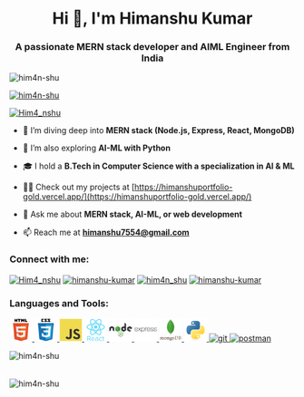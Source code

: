 <h1 align="center">Hi 👋, I'm Himanshu Kumar</h1>
<h3 align="center">A passionate MERN stack developer and AIML Engineer from India</h3>

<p align="left"> <img src="https://komarev.com/ghpvc/?username=him4n-shu&label=Profile%20views&color=0e75b6&style=flat" alt="him4n-shu" /> </p>

<p align="left"> <a href="https://github.com/ryo-ma/github-profile-trophy"><img src="https://github-profile-trophy.vercel.app/?username=him4n-shu" alt="him4n-shu" /></a> </p>

<p align="left"> <a href="https://x.com/Him4_nshu" target="blank"><img src="https://img.shields.io/twitter/follow/Him4_nshu?logo=twitter&style=for-the-badge" alt="Him4_nshu" /></a> </p>

- 🌱 I’m diving deep into **MERN stack (Node.js, Express, React, MongoDB)**

- 🤖 I’m also exploring **AI-ML with Python**

- 🎓 I hold a **B.Tech in Computer Science with a specialization in AI & ML**

- 👨‍💻 Check out my projects at [https://himanshuportfolio-gold.vercel.app/](https://himanshuportfolio-gold.vercel.app/)

- 💬 Ask me about **MERN stack, AI-ML, or web development**

- 📫 Reach me at **himanshu7554@gmail.com**

<h3 align="left">Connect with me:</h3>
<p align="left">
<a href="https://x.com/Him4_nshu" target="blank"><img align="center" src="https://raw.githubusercontent.com/rahuldkjain/github-profile-readme-generator/master/src/images/icons/Social/twitter.svg" alt="Him4_nshu" height="30" width="40" /></a>
<a href="https://linkedin.com/in/himanshu-kumar-b4b799208/" target="blank"><img align="center" src="https://raw.githubusercontent.com/rahuldkjain/github-profile-readme-generator/master/src/images/icons/Social/linked-in-alt.svg" alt="himanshu-kumar" height="30" width="40" /></a>
<a href="https://www.instagram.com/him4n_shu" target="blank"><img align="center" src="https://raw.githubusercontent.com/rahuldkjain/github-profile-readme-generator/master/src/images/icons/Social/instagram.svg" alt="him4n_shu" height="30" width="40" /></a>
<a href="https://www.facebook.com/profile.php?id=100010182331281" target="blank"><img align="center" src="https://raw.githubusercontent.com/rahuldkjain/github-profile-readme-generator/master/src/images/icons/Social/facebook.svg" alt="himanshu-kumar" height="30" width="40" /></a>
</p>

<h3 align="left">Languages and Tools:</h3>
<p align="left">
<a href="https://www.w3.org/html/" target="_blank" rel="noreferrer"> <img src="https://raw.githubusercontent.com/devicons/devicon/master/icons/html5/html5-original-wordmark.svg" alt="html5" width="40" height="40"/> </a>
<a href="https://www.w3schools.com/css/" target="_blank" rel="noreferrer"> <img src="https://raw.githubusercontent.com/devicons/devicon/master/icons/css3/css3-original-wordmark.svg" alt="css3" width="40" height="40"/> </a>
<a href="https://developer.mozilla.org/en-US/docs/Web/JavaScript" target="_blank" rel="noreferrer"> <img src="https://raw.githubusercontent.com/devicons/devicon/master/icons/javascript/javascript-original.svg" alt="javascript" width="40" height="40"/> </a>
<a href="https://reactjs.org/" target="_blank" rel="noreferrer"> <img src="https://raw.githubusercontent.com/devicons/devicon/master/icons/react/react-original-wordmark.svg" alt="react" width="40" height="40"/> </a>
<a href="https://nodejs.org" target="_blank" rel="noreferrer"> <img src="https://raw.githubusercontent.com/devicons/devicon/master/icons/nodejs/nodejs-original-wordmark.svg" alt="nodejs" width="40" height="40"/> </a>
<a href="https://expressjs.com" target="_blank" rel="noreferrer"> <img src="https://raw.githubusercontent.com/devicons/devicon/master/icons/express/express-original-wordmark.svg" alt="express" width="40" height="40"/> </a>
<a href="https://www.mongodb.com/" target="_blank" rel="noreferrer"> <img src="https://raw.githubusercontent.com/devicons/devicon/master/icons/mongodb/mongodb-original-wordmark.svg" alt="mongodb" width="40" height="40"/> </a>
<a href="https://www.python.org" target="_blank" rel="noreferrer"> <img src="https://raw.githubusercontent.com/devicons/devicon/master/icons/python/python-original.svg" alt="python" width="40" height="40"/> </a>
<a href="https://git-scm.com/" target="_blank" rel="noreferrer"> <img src="https://www.vectorlogo.zone/logos/git-scm/git-scm-icon.svg" alt="git" width="40" height="40"/> </a>
<a href="https://postman.com" target="_blank" rel="noreferrer"> <img src="https://www.vectorlogo.zone/logos/getpostman/getpostman-icon.svg" alt="postman" width="40" height="40"/> </a>
</p>

<p>
  <img align="left" src="https://github-readme-stats.vercel.app/api/top-langs?username=him4n-shu&show_icons=true&locale=en&layout=compact" alt="him4n-shu" />
<br><br>

<p><img align="center" src="https://github-readme-streak-stats.herokuapp.com/?user=him4n-shu&" alt="him4n-shu" /></p>
